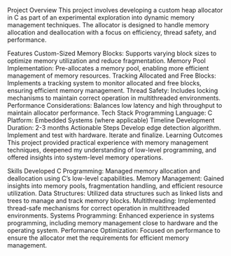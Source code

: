 Project Overview
This project involves developing a custom heap allocator in C as part of an experimental exploration into dynamic memory management techniques. The allocator is designed to handle memory allocation and deallocation with a focus on efficiency, thread safety, and performance.

Features
Custom-Sized Memory Blocks: Supports varying block sizes to optimize memory utilization and reduce fragmentation.
Memory Pool Implementation: Pre-allocates a memory pool, enabling more efficient management of memory resources.
Tracking Allocated and Free Blocks: Implements a tracking system to monitor allocated and free blocks, ensuring efficient memory management.
Thread Safety: Includes locking mechanisms to maintain correct operation in multithreaded environments.
Performance Considerations: Balances low latency and high throughput to maintain allocator performance.
Tech Stack
Programming Language: C
Platform: Embedded Systems (where applicable)
Timeline
Development Duration: 2-3 months
Actionable Steps
Develop edge detection algorithm.
Implement and test with hardware.
Iterate and finalize.
Learning Outcomes
This project provided practical experience with memory management techniques, deepened my understanding of low-level programming, and offered insights into system-level memory operations.

Skills Developed
C Programming: Managed memory allocation and deallocation using C’s low-level capabilities.
Memory Management: Gained insights into memory pools, fragmentation handling, and efficient resource utilization.
Data Structures: Utilized data structures such as linked lists and trees to manage and track memory blocks.
Multithreading: Implemented thread-safe mechanisms for correct operation in multithreaded environments.
Systems Programming: Enhanced experience in systems programming, including memory management close to hardware and the operating system.
Performance Optimization: Focused on performance to ensure the allocator met the requirements for efficient memory management.
